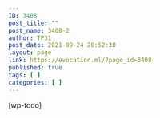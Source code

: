 ```yaml
---
ID: 3408
post_title: ""
post_name: 3408-2
author: TP31
post_date: 2021-09-24 20:52:30
layout: page
link: https://evocation.ml/?page_id=3408
published: true
tags: [ ]
categories: [ ]
---
```

<!-- wp:shortcode -->
[wp-todo]
<!-- /wp:shortcode -->